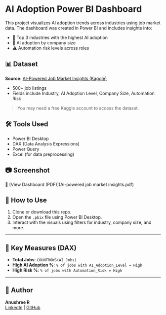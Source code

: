 # AI Adoption Power BI Dashboard

This project visualizes AI adoption trends across industries using job market data. The dashboard was created in Power BI and includes insights into:

- 📌 Top 3 industries with the highest AI adoption
- 🏢 AI adoption by company size
- ⚠️ Automation risk levels across roles

## 📊 Dataset

**Source**: [AI-Powered Job Market Insights (Kaggle)](https://www.kaggle.com/datasets/uom190346a/ai-powered-job-market-insights)

- 500+ job listings
- Fields include Industry, AI Adoption Level, Company Size, Automation Risk

> You may need a free Kaggle account to access the dataset.

## 🛠️ Tools Used

- Power BI Desktop
- DAX (Data Analysis Expressions)
- Power Query
- Excel (for data preprocessing)

## 📷 Screenshot

📄 [View Dashboard (PDF)](Ai-powered job market insights.pdf)

## 📁 How to Use

1. Clone or download this repo.
2. Open the `.pbix` file using Power BI Desktop.
3. Interact with the visuals using filters for industry, company size, and more.

---

## 📎 Key Measures (DAX)

- **Total Jobs**: `COUNTROWS(AI_Jobs)`
- **High AI Adoption %**: `% of jobs with AI_Adoption_Level = High`
- **High Risk %**: `% of jobs with Automation_Risk = High`

---

## 🔗 Author

**Anushree R**  
[LinkedIn](https://www.linkedin.com/in/anushree-r-25104920a) | [GitHub](https://github.com/Anushree-241)
